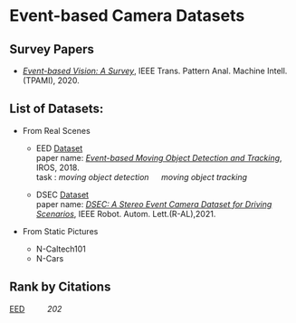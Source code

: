 # Event-based Camera Datasets

## Survey Papers
- _[Event-based Vision: A Survey](http://rpg.ifi.uzh.ch/docs/EventVisionSurvey.pdf)_, IEEE Trans. Pattern Anal. Machine Intell. (TPAMI), 2020.

## List of Datasets:
- From Real Scenes
  - <a name="EED"></a> EED
    [Dataset](http://prg.cs.umd.edu/BetterFlow.html) <br>
    paper name: _[Event-based Moving Object Detection and Tracking](https://ieeexplore.ieee.org/abstract/document/8593805)_, IROS, 2018.<br>
    task : _moving object detection_ &emsp; _moving object tracking_
    
  - <a name="DSEC"></a> DSEC
    [Dataset](http://rpg.ifi.uzh.ch/dsec.html) <br>
    paper name: _[DSEC: A Stereo Event Camera Dataset for Driving Scenarios](https://ieeexplore.ieee.org/abstract/document/9387069)_, IEEE Robot. Autom. Lett.(R-AL),2021.
    <br>
    
- From Static Pictures
  - N-Caltech101
  - N-Cars

## Rank by Citations
[EED](#EED)       &emsp; &emsp;     _202_
